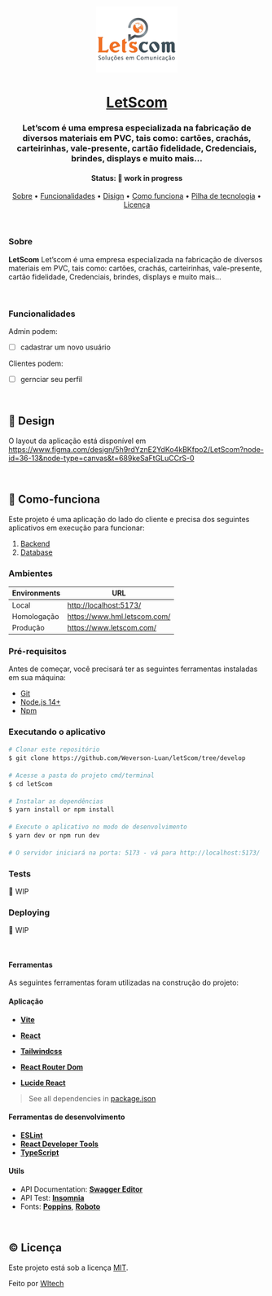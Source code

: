 <!--- Add the project logo --->
<div align="center">
    <img alt="Innovally" title="#Innovally" src="./public/assets/images/logo-let-scom.png" />

<!--- Add the project title --->
<h1 align="center">
    <a href="#">LetScom</a>
</h1>

<!--- Describe the project purpose --->
<h3 align="center">
    Let’scom é uma empresa especializada na fabricação de diversos materiais em PVC, tais como: cartões, crachás, carteirinhas, vale-presente, cartão fidelidade, Credenciais, brindes, displays e muito mais...
</h3>

<!--- Define the current statuss --->
<h4 align="center">
  Status: 🚧 work in progress
</h4>

<!--- Table of contents --->
<p align="center">
 <a href="#sobre">Sobre</a> •
 <a href="#funcionalidades">Funcionalidades</a> •
 <a href="#-design">Disign</a> •
 <a href="### 🚀 Como-funciona">Como funciona</a> •
 <a href="#️ferramentas">Pilha de tecnologia</a> •
 <a href="#aplicação">Licença</a>
</p>
</div>

&nbsp;

<!--- Add a project description --->

### **Sobre**

**LetScom**  Let’scom é uma empresa especializada na fabricação de diversos materiais em PVC, tais como: cartões, crachás, carteirinhas, vale-presente, cartão fidelidade, Credenciais, brindes, displays e muito mais...

&nbsp;

<!--- Describe the main features --->

### **Funcionalidades**

Admin podem:

- [ ] cadastrar um novo usuário

Clientes podem:

- [ ] gernciar seu perfil

&nbsp;

<!--- Add the project layouts --->

## 🎨 **Design**

O layout da aplicação está disponível em <https://www.figma.com/design/5h9rdYznE2YdKo4kBKfpo2/LetScom?node-id=36-13&node-type=canvas&t=689keSaFtGLuCCrS-0>

&nbsp;

<!--- Describe requirements, environments and steps to run it--->

## 🚀 Como-funciona

Este projeto é uma aplicação do lado do cliente e precisa dos seguintes aplicativos em execução para funcionar:

1. [Backend]()
2. [Database]()

### Ambientes

| Environments | URL                            |
| ------------ | ------------------------------ |
| Local        | <http://localhost:5173/>       |
| Homologação  | <https://www.hml.letscom.com/> |
| Produção     | <https://www.letscom.com/>     |

### Pré-requisitos

Antes de começar, você precisará ter as seguintes ferramentas instaladas em sua máquina:

- [Git](https://git-scm.com)
- [Node.js 14+](https://nodejs.org/en/)
- [Npm](<https://www.npmjs.com/>)

### Executando o aplicativo

```bash
# Clonar este repositório
$ git clone https://github.com/Weverson-Luan/letScom/tree/develop

# Acesse a pasta do projeto cmd/terminal
$ cd letScom

# Instalar as dependências
$ yarn install or npm install

# Execute o aplicativo no modo de desenvolvimento
$ yarn dev or npm run dev

# O servidor iniciará na porta: 5173 - vá para http://localhost:5173/
```

### Tests

🚧 WIP

### Deploying

🚧 WIP

&nbsp;

<!--- Describe the tech stack used to develop it --->

#### **Ferramentas**

As seguintes ferramentas foram utilizadas na construção do projeto:

#### **Aplicação**

- **[Vite](https://vitejs.dev/)**

- **[React](https://reactjs.org/)**

- **[Tailwindcss](https://tailwindcss.com/)**

- **[React Router Dom](https://reactrouter.com/en/main)**

- **[Lucide React](https://lucide.dev/icons/)**

> See all dependencies in [package.json](/package.json)

#### [](https://github.com/tgmarinho/Ecoleta#utilit%C3%A1rios)**Ferramentas de desenvolvimento**

- **[ESLint](https://eslint.org/)**
- **[React Developer Tools](https://chrome.google.com/webstore/detail/react-developer-tools/fmkadmapgofadopljbjfkapdkoienihi)**
- **[TypeScript](https://www.typescriptlang.org/)**

#### [](https://github.com/tgmarinho/Ecoleta#utilit%C3%A1rios)**Utils**

- API Documentation: **[Swagger Editor](http://editor.swagger.io/)**
- API Test: **[Insomnia](https://insomnia.rest/)**
- Fonts: **[Poppins](https://fonts.google.com/specimen/Poppins)**, **[Roboto](https://fonts.google.com/specimen/Roboto)**

&nbsp;

<!--- Describe the project license --->

## ©️ Licença

Este projeto está sob a licença [MIT](./LICENSE).

Feito por [Wltech](http://wltech.com.br/)
